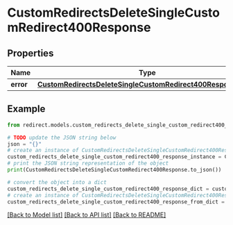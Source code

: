 # CustomRedirectsDeleteSingleCustomRedirect400Response


## Properties

Name | Type | Description | Notes
------------ | ------------- | ------------- | -------------
**error** | [**CustomRedirectsDeleteSingleCustomRedirect400ResponseError**](CustomRedirectsDeleteSingleCustomRedirect400ResponseError.md) |  | [optional] 

## Example

```python
from redirect.models.custom_redirects_delete_single_custom_redirect400_response import CustomRedirectsDeleteSingleCustomRedirect400Response

# TODO update the JSON string below
json = "{}"
# create an instance of CustomRedirectsDeleteSingleCustomRedirect400Response from a JSON string
custom_redirects_delete_single_custom_redirect400_response_instance = CustomRedirectsDeleteSingleCustomRedirect400Response.from_json(json)
# print the JSON string representation of the object
print(CustomRedirectsDeleteSingleCustomRedirect400Response.to_json())

# convert the object into a dict
custom_redirects_delete_single_custom_redirect400_response_dict = custom_redirects_delete_single_custom_redirect400_response_instance.to_dict()
# create an instance of CustomRedirectsDeleteSingleCustomRedirect400Response from a dict
custom_redirects_delete_single_custom_redirect400_response_from_dict = CustomRedirectsDeleteSingleCustomRedirect400Response.from_dict(custom_redirects_delete_single_custom_redirect400_response_dict)
```
[[Back to Model list]](../README.md#documentation-for-models) [[Back to API list]](../README.md#documentation-for-api-endpoints) [[Back to README]](../README.md)


